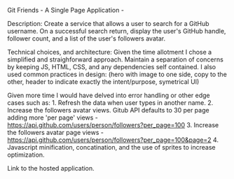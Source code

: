 Git Friends - A Single Page Application -

Description:
Create a service that allows a user to search for a GitHub username. On a successful search return, display the user's GitHub handle, follower count, and a list of the user's followers avatar.

Technical choices, and architecture:
Given the time allotment I chose a simplified and straighforward approach. Maintain a separation of concerns by keeping JS, HTML, CSS, and any dependencies self contained. I also used common practices in design: (hero with image to one side, copy to the other, header to indicate exactly the intent/purpose, symetrical UI)

Given more time I would have delved into error handling or other edge cases such as:
	1. Refresh the data when user types in another name.
	2. Increase the followers avatar views. Gitub API defaults to 30 per page
		adding more 'per page' views
		- https://api.github.com/users/person/followers?per_page=100
	3. Increase the followers avatar page views
		- https://api.github.com/users/person/followers?per_page=100&page=2
	4. Javascript minification, concatination, and the use of sprites to increase optimization.

Link to the hosted application.